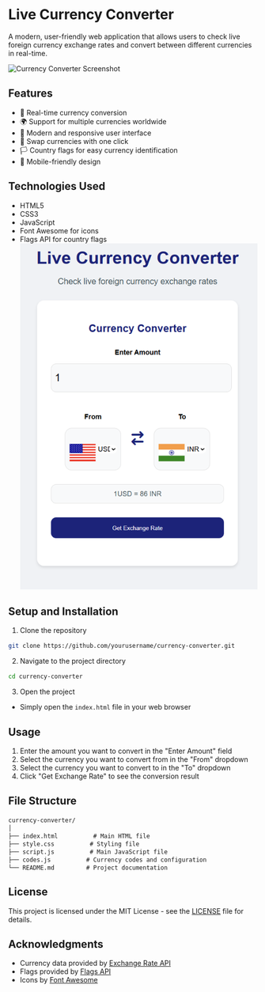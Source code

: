# Live Currency Converter

A modern, user-friendly web application that allows users to check live foreign currency exchange rates and convert between different currencies in real-time.

![Currency Converter Screenshot](screenshot.png)

## Features

- 💱 Real-time currency conversion
- 🌍 Support for multiple currencies worldwide
- 🎨 Modern and responsive user interface
- 🔄 Swap currencies with one click
- 🏳️ Country flags for easy currency identification
- 📱 Mobile-friendly design

## Technologies Used

- HTML5
- CSS3
- JavaScript
- Font Awesome for icons
- Flags API for country flags
![Currency Converter](./image.png)

## Setup and Installation

1. Clone the repository
```bash
git clone https://github.com/yourusername/currency-converter.git
```

2. Navigate to the project directory
```bash
cd currency-converter
```

3. Open the project
- Simply open the `index.html` file in your web browser


## Usage

1. Enter the amount you want to convert in the "Enter Amount" field
2. Select the currency you want to convert from in the "From" dropdown
3. Select the currency you want to convert to in the "To" dropdown
4. Click "Get Exchange Rate" to see the conversion result

## File Structure

```
currency-converter/
│
├── index.html          # Main HTML file
├── style.css          # Styling file
├── script.js          # Main JavaScript file
├── codes.js          # Currency codes and configuration
└── README.md         # Project documentation
```

## License

This project is licensed under the MIT License - see the [LICENSE](LICENSE) file for details.

## Acknowledgments

- Currency data provided by [Exchange Rate API](https://www.exchangerate-api.com/)
- Flags provided by [Flags API](https://flagsapi.com/)
- Icons by [Font Awesome](https://fontawesome.com/) 
